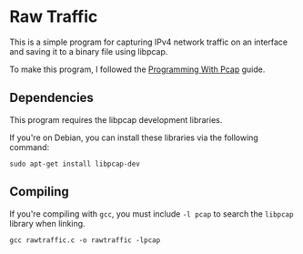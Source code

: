 # Raw Traffic
This is a simple program for capturing IPv4 network traffic on an interface and saving it to a binary file using libpcap.

To make this program, I followed the [Programming With Pcap](https://www.tcpdump.org/pcap.html) guide.

## Dependencies
This program requires the libpcap development libraries. 

If you're on Debian, you can install these libraries via the following command: 
```
sudo apt-get install libpcap-dev
```

## Compiling
If you're compiling with `gcc`, you must include `-l pcap` to search the `libpcap` library when linking.
```
gcc rawtraffic.c -o rawtraffic -lpcap
```